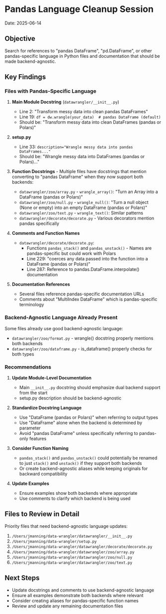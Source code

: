 # Pandas Language Cleanup Session

Date: 2025-06-14

## Objective
Search for references to "pandas DataFrame", "pd.DataFrame", or other pandas-specific language in Python files and documentation that should be made backend-agnostic.

## Key Findings

### Files with Pandas-Specific Language

1. **Main Module Docstring** (`datawrangler/__init__.py`)
   - Line 2: "Transform messy data into clean pandas DataFrames" 
   - Line 19: `df = dw.wrangle(your_data)  # pandas DataFrame (default)`
   - Should be: "Transform messy data into clean DataFrames (pandas or Polars)"

2. **setup.py**
   - Line 33: `description="Wrangle messy data into pandas DataFrames..."`
   - Should be: "Wrangle messy data into DataFrames (pandas or Polars)..."

3. **Function Docstrings** - Multiple files have docstrings that mention converting to "pandas DataFrame" when they now support both backends:
   - `datawrangler/zoo/array.py` - `wrangle_array()`: "Turn an Array into a DataFrame (pandas or Polars)"
   - `datawrangler/zoo/null.py` - `wrangle_null()`: "Turn a null object (None or empty) into an empty DataFrame (pandas or Polars)"
   - `datawrangler/zoo/text.py` - `wrangle_text()`: Similar patterns
   - `datawrangler/decorate/decorate.py` - Various decorators mention pandas specifically

4. **Comments and Function Names**
   - `datawrangler/decorate/decorate.py`:
     - Functions `pandas_stack()` and `pandas_unstack()` - Names are pandas-specific but could work with Polars
     - Line 229: "coerces any data passed into the function into a DataFrame (pandas or Polars)"
     - Line 287: Reference to pandas.DataFrame.interpolate() documentation

5. **Documentation References**
   - Several files reference pandas-specific documentation URLs
   - Comments about "MultiIndex DataFrame" which is pandas-specific terminology

### Backend-Agnostic Language Already Present
Some files already use good backend-agnostic language:
- `datawrangler/zoo/format.py` - wrangle() docstring properly mentions both backends
- `datawrangler/zoo/dataframe.py` - is_dataframe() properly checks for both types

### Recommendations

1. **Update Module-Level Documentation**
   - Main `__init__.py` docstring should emphasize dual backend support from the start
   - setup.py description should be backend-agnostic

2. **Standardize Docstring Language**
   - Use "DataFrame (pandas or Polars)" when referring to output types
   - Use "DataFrame" alone when the backend is determined by parameter
   - Avoid "pandas DataFrame" unless specifically referring to pandas-only features

3. **Consider Function Naming**
   - `pandas_stack()` and `pandas_unstack()` could potentially be renamed to just `stack()` and `unstack()` if they support both backends
   - Or create backend-agnostic aliases while keeping originals for backward compatibility

4. **Update Examples**
   - Ensure examples show both backends where appropriate
   - Use comments to clarify which backend is being used

## Files to Review in Detail
Priority files that need backend-agnostic language updates:
1. `/Users/jmanning/data-wrangler/datawrangler/__init__.py`
2. `/Users/jmanning/data-wrangler/setup.py`
3. `/Users/jmanning/data-wrangler/datawrangler/decorate/decorate.py`
4. `/Users/jmanning/data-wrangler/datawrangler/zoo/array.py`
5. `/Users/jmanning/data-wrangler/datawrangler/zoo/null.py`
6. `/Users/jmanning/data-wrangler/datawrangler/zoo/text.py`

## Next Steps
- Update docstrings and comments to use backend-agnostic language
- Ensure all examples demonstrate both backends where relevant
- Consider creating aliases for pandas-specific function names
- Review and update any remaining documentation files